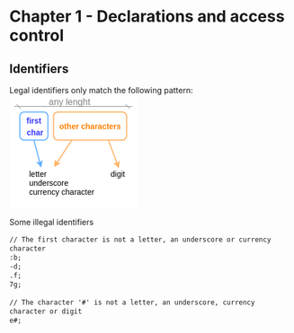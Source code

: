 # Chapter 1 - Declarations and access control

## Identifiers
Legal identifiers only match the following pattern:
![Alt text](readme_source_files/Identifiers-format.png?raw=true "Identifiers format")

Some illegal identifiers
```
// The first character is not a letter, an underscore or currency character
:b;
-d;
.f;
7g;

// The character '#' is not a letter, an underscore, currency character or digit
e#;
```